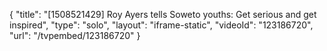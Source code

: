 {
    "title": "[1508521429] Roy Ayers tells Soweto youths: Get serious and get inspired",
    "type": "solo",
    "layout": "iframe-static",
    "videoId": "123186720",
    "url": "\/tvpembed\/123186720"
}